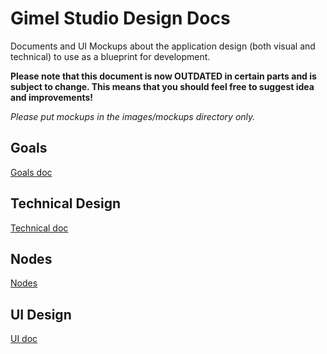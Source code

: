 Gimel Studio Design Docs
========================

Documents and UI Mockups about the application design (both visual and technical) to use as a blueprint for development.

**Please note that this document is now OUTDATED in certain parts and is subject to change. This means that you should feel free to suggest idea and improvements!**

*Please put mockups in the images/mockups directory only.*

Goals
-----

[Goals doc](goals.md)


Technical Design
----------------

[Technical doc](technical-design.md)


Nodes
-----

[Nodes](nodes.md)


UI Design
---------

[UI doc](ui-design.md)